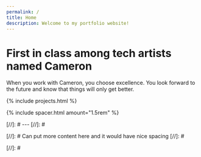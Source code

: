 ```yaml
---
permalink: /
title: Home
description: Welcome to my portfolio website!
---
```


<div class="content stack items-center">
    <object data="/assets/images/Bars_Logo.svg" type="image/svg+xml"></object>
    <object data="/assets/images/CameronMeyer_Logo.svg" type="image/svg+xml"></object>  
</div>

# First in class among tech artists named Cameron

When you work with Cameron, you choose excellence. You look forward to the future and know that things will only get better. 

<div class="pt-8"></div>

{% include projects.html %}

{% include spacer.html amount="1.5rem" %}

[//]: # ---
[//]: # <div class="pt-6"></div>
[//]: # Can put more content here and it would have nice spacing
[//]: # <div class="pt-8 lg:pt-12"></div>

[//]: # <div class="pt-8"></div>